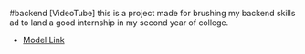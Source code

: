 #backend [VideoTube]
this is a project made for brushing my backend skills ad to land a good internship in my second year of college.

- [Model Link]()
